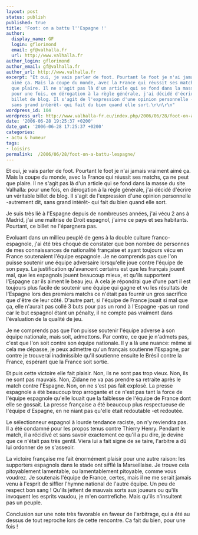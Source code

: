 ```yaml
---
layout: post
status: publish
published: true
title: 'Foot: on a battu l''Espagne !'
author:
  display_name: GF
  login: gflorimond
  email: gf@valhalla.fr
  url: http://www.valhalla.fr
author_login: gflorimond
author_email: gf@valhalla.fr
author_url: http://www.valhalla.fr
excerpt: "Et oui, je vais parler de foot. Pourtant le foot je n'ai jamais vraiment
  aimé ça. Mais la coupe du monde, avec la France qui réussit ses matchs, ça ne peut
  que plaire. Il ne s'agit pas là d'un article qui se fond dans la masse du site Valhalla:
  pour une fois, en dérogation à la règle générale, j'ai décidé d'écrire un véritable
  billet de blog. Il s'agit de l'expression d'une opinion personnelle -autrement dit,
  sans grand intérêt- qui fait du bien quand elle sort.\r\n\r\n"
wordpress_id: 104
wordpress_url: http://www.valhalla-fr.eu/index.php/2006/06/28/foot-on-a-battu-lespagne/
date: '2006-06-28 19:25:37 +0200'
date_gmt: '2006-06-28 17:25:37 +0200'
categories:
- actu & humeur
tags:
- loisirs
permalink:  /2006/06/28/foot-on-a-battu-lespagne/
---
```

<p>Et oui, je vais parler de foot. Pourtant le foot je n'ai jamais vraiment aimé ça. Mais la coupe du monde, avec la France qui réussit ses matchs, ça ne peut que plaire. Il ne s'agit pas là d'un article qui se fond dans la masse du site Valhalla: pour une fois, en dérogation à la règle générale, j'ai décidé d'écrire un véritable billet de blog. Il s'agit de l'expression d'une opinion personnelle -autrement dit, sans grand intérêt- qui fait du bien quand elle sort.</p>
<p><a id="more"></a><a id="more-104"></a></p>
<p>Je suis très lié à l'Espagne depuis de nombreuses années, j'ai vécu 2 ans à Madrid, j'ai une maîtrise de Droit espagnol, j'aime ce pays et ses habitants. Pourtant, ce billet ne l'épargnera pas.</p>
<p>Evoluant dans un millieu peuplé de gens à la double culture franco-espagnole, j'ai été très choqué de constater que bon nombre de personnes de mes connaissances de nationalité française et ayant toujours vécu en France soutenaient l'équipe espagnole. Je ne comprends pas que l'on puisse soutenir une équipe adversaire lorsqu'elle joue contre l'équipe de son pays. La justification qu'avancent certains est que les français jouent mal, que les espagnols jouent beaucoup mieux, et qu'ils supportent l'Espagne car ils aiment le beau jeu. A cela je répondrai que d'une part il est toujours plus facile de soutenir une équipe qui gagne et vu les résultats de l'Espagne lors des premiers matchs ce n'était pas fournir un gros sacrifice que d'être de leur côté. D'autre part, si l'équipe de France jouait si mal que ça, elle n'aurait pas collé 3 buts pour pas un rond à l'Espagne -pas un rond car le but espagnol étant un pénalty, il ne compte pas vraiment dans l'évaluation de la qualité de jeu.</p>
<p>Je ne comprends pas que l'on puisse soutenir l'équipe adverse à son équipe nationale, mais soit, admettons. Par contre, ce que je n'admets pas, c'est que l'on soit contre son équipe nationale. Il y a là une nuance: même si cela me dépasse, je peux admettre qu'un français soutienne l'Espagne, par contre je trouverai inadmissible qu'il soutienne ensuite le Brésil contre la France, espérant que la France soit sortie.</p>
<p>Et puis cette victoire elle fait plaisir. Non, ils ne sont pas trop vieux. Non, ils ne sont pas mauvais. Non, Zidane ne va pas prendre sa retraite après le match contre l'Espagne. Non, on ne s'est pas fait explosé. La presse espagnole a été beaucoup trop arrogante et ce n'est pas tant la force de l'équipe espagnole qu'elle louait que la faiblesse de l'équipe de France dont elle se gossait. La presse française a été beaucoup plus respectueuse de l'équipe d'Espagne, en ne niant pas qu'elle était redoutable -et redoutée.</p>
<p>Le sélectionneur espagnol à lourde tendance raciste, on n'y reviendra pas. Il a été condamné pour les propos tenus contre Thierry Henry. Pendant le match, il a récidivé et sans savoir exactement ce qu'il a pu dire, je devine que ce n'était pas très gentil. Viera lui a fait signe de se taire, l'arbitre a dû lui ordonner de se s'asseoir.</p>
<p>La victoire française me fait énormément plaisir pour une autre raison: les supporters espagnols dans le stade ont sifflé la Marseillaise. Je trouve cela pitoyablement lamentable, ou lamentablement pitoyable, comme vous voudrez. Je soutenais l'équipe de France, certes, mais il ne me serait jamais venu à l'esprit de siffler l'hymne national de l'autre équipe. Un peu de respect bon sang ! Qu'ils jettent de mauvais sorts aux joueurs ou qu'ils invoquent les esprits vaudou, je m'en contrefiche. Mais qu'ils n'insultent pas un peuple.</p>
<p>Conclusion sur une note très favorable en faveur de l'arbitrage, qui a été au dessus de tout reproche lors de cette rencontre. Ca fait du bien, pour une fois !</p>
